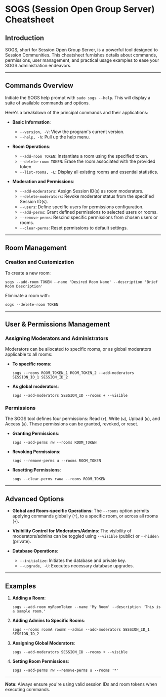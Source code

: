  # SOGS (Session Open Group Server) Cheatsheet

 ## Introduction

 SOGS, short for Session Open Group Server, is a powerful tool designed to Session Communities. This cheatsheet furnishes details about commands, permissions, user management, and practical usage examples to ease your SOGS administration endeavors.

 ---

 ## Commands Overview

 Initiate the SOGS help prompt with `sudo sogs --help`. This will display a suite of available commands and options.

 Here's a breakdown of the principal commands and their applications:

 - **Basic Information**:
   - `--version, -V`: View the program's current version.
   - `--help, -h`: Pull up the help menu.

 - **Room Operations**:
   - `--add-room TOKEN`: Instantiate a room using the specified token.
   - `--delete-room TOKEN`: Erase the room associated with the provided token.
   - `--list-rooms, -L`: Display all existing rooms and essential statistics.
 
 - **Moderation and Permissions**:
   - `--add-moderators`: Assign Session ID(s) as room moderators.
   - `--delete-moderators`: Revoke moderator status from the specified Session ID(s).
   - `--users`: Define specific users for permissions configuration.
   - `--add-perms`: Grant defined permissions to selected users or rooms.
   - `--remove-perms`: Rescind specific permissions from chosen users or rooms.
   - `--clear-perms`: Reset permissions to default settings.

 ---

 ## Room Management

 ### Creation and Customization

 To create a new room:

 ```shell
 sogs --add-room TOKEN --name 'Desired Room Name' --description 'Brief Room Description'
 ```

 Eliminate a room with:

 ```shell
sogs --delete-room TOKEN
 ```

 ---

 ## User & Permissions Management

 ### Assigning Moderators and Administrators

 Moderators can be allocated to specific rooms, or as global moderators applicable to all rooms:

 - **To specific rooms**: 
   ```shell
   sogs --rooms ROOM_TOKEN_1 ROOM_TOKEN_2 --add-moderators SESSION_ID_1 SESSION_ID_2
   ```

 - **As global moderators**:
   ```shell
   sogs --add-moderators SESSION_ID --rooms + --visible
   ```

 ### Permissions

 The SOGS tool defines four permissions: Read (`r`), Write (`w`), Upload (`u`), and Access (`a`). These permissions can be granted, revoked, or reset.

 - **Granting Permissions**:
   ```shell
   sogs --add-perms rw --rooms ROOM_TOKEN
   ```

 - **Revoking Permissions**:
   ```shell
   sogs --remove-perms u --rooms ROOM_TOKEN
   ```

 - **Resetting Permissions**:
   ```shell
   sogs --clear-perms rwua --rooms ROOM_TOKEN
   ```

 ---

 ## Advanced Options

 - **Global and Room-specific Operations**: The `--rooms` option permits applying commands globally (`*`), to a specific room, or across all rooms (`+`).

 - **Visibility Control for Moderators/Admins**: The visibility of moderators/admins can be toggled using `--visible` (public) or `--hidden` (private).

 - **Database Operations**: 
   - `--initialize`: Initiates the database and private key. 
   - `--upgrade, -U`: Executes necessary database upgrades.

 ---

 ## Examples

 1. **Adding a Room**:
    ```shell
    sogs --add-room myRoomToken --name 'My Room' --description 'This is a sample room.'
    ```

 2. **Adding Admins to Specific Rooms**:
    ```shell
    sogs --rooms roomA roomB --admin --add-moderators SESSION_ID_1 SESSION_ID_2
    ```

 3. **Assigning Global Moderators**:
    ```shell
    sogs --add-moderators SESSION_ID --rooms + --visible
    ```

 4. **Setting Room Permissions**:
    ```shell
    sogs --add-perms rw --remove-perms u --rooms '*'
    ```

 ---

 **Note**: Always ensure you're using valid session IDs and room tokens when executing commands.
